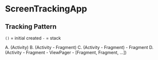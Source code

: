 # ScreenTrackingApp

## Tracking Pattern

`()` = initial created
`-` = stack

A. (Activity)
B. (Activity - Fragment)
C. (Activity - Fragment) - Fragment
D. (Activity - Fragment - ViewPager - [Fragment, Fragment, ...])
